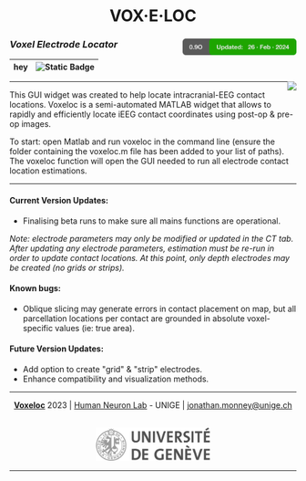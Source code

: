 <h1 align="center">VOX·E·LOC</h1>

<h3><a href="https://github.com/HumanNeuronLab/voxeloc/releases"><img src="https://github.com/jonathanmonney/misc_assets/blob/main/voxeloc/voxeloc_version.png" width="200" align="right"/></a><div align="left"><i>Voxel Electrode Locator</i></div></h3>

| hey | ![Static Badge](https://img.shields.io/badge/v0.9P-20%C2%B7Feb%C2%B72024-blue?logo=github&link=https%3A%2F%2Fgithub.com%2FHumanNeuronLab%2Fvoxeloc%2Freleases) |
|-|-|

<img align="right" src="https://img.shields.io/badge/v0.9P-20%C2%B7Feb%C2%B72024-blue?logo=github&link=https%3A%2F%2Fgithub.com%2FHumanNeuronLab%2Fvoxeloc%2Freleases">

---

This GUI widget was created to help locate intracranial-EEG contact locations.
Voxeloc is a semi-automated MATLAB widget that allows to rapidly and 
efficiently locate iEEG contact coordinates using post-op & pre-op images.

To start: open Matlab and run voxeloc in the command line 
(ensure the folder containing the voxeloc.m file has been added to your 
list of paths).
The voxeloc function will open the GUI needed to run all electrode contact 
location estimations.

---

#### Current Version Updates:
- Finalising beta runs to make sure all mains functions are operational.

*Note: electrode parameters may only be modified or updated in the
CT tab. After updating any electrode parameters, estimation must be
re-run in order to update contact locations. At this point, only
depth electrodes may be created (no grids or strips).*

#### Known bugs:
- Oblique slicing may generate errors in contact placement on map, but all 
parcellation locations per contact are grounded in absolute voxel-specific 
values (ie: true area).

#### Future Version Updates:
- Add option to create "grid" & "strip" electrodes.
- Enhance compatibility and visualization methods.

---

<p align="center"> <b><u>Voxeloc</u></b> 2023 
| <a href="https://www.unige.ch/medecine/neucli/en/groupes-de-recherche/1034megevand/">Human Neuron Lab</a> - UNIGE 
| <a href="mailto:jonathan.monney@unige.ch">jonathan.monney@unige.ch</a></p>
<br>
<div align="center"><a href="https://www.unige.ch/medecine/neucli/en/groupes-de-recherche/1034megevand/">
  <img src="https://raw.githubusercontent.com/HumanNeuronLab/voxeloc/main/assets/UNIGE_logo.png" width="200"/>
</a></div>

---
